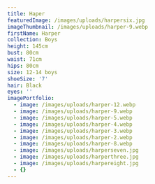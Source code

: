 ```yaml
---
title: Haper
featuredImage: /images/uploads/harpersix.jpg
imageThumbnail: /images/uploads/harper-9.webp
firstName: Harper
collection: Boys
height: 145cm
bust: 80cm
waist: 71cm
hips: 80cm
size: 12-14 boys
shoeSize: '7'
hair: Black
eyes: ''
imagePortfolio:
  - image: /images/uploads/harper-12.webp
  - image: /images/uploads/harper-9.webp
  - image: /images/uploads/harper-5.webp
  - image: /images/uploads/harper-4.webp
  - image: /images/uploads/harper-3.webp
  - image: /images/uploads/harper-2.webp
  - image: /images/uploads/harper-8.webp
  - image: /images/uploads/harperseven.jpg
  - image: /images/uploads/harperthree.jpg
  - image: /images/uploads/harpereight.jpg
  - {}
---
```


